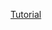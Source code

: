 [Tutorial](https://github.com/bossonfields/Deep_Learning/blob/master/Neural%20Networks%20and%20Deep%20Learning/Week%202/Logistic%20Regression%20as%20a%20Neural%20Network/Logistic%2BRegression%2Bwith%2Ba%2BNeural%2BNetwork%2Bmindset%2Bv3.ipynb)
